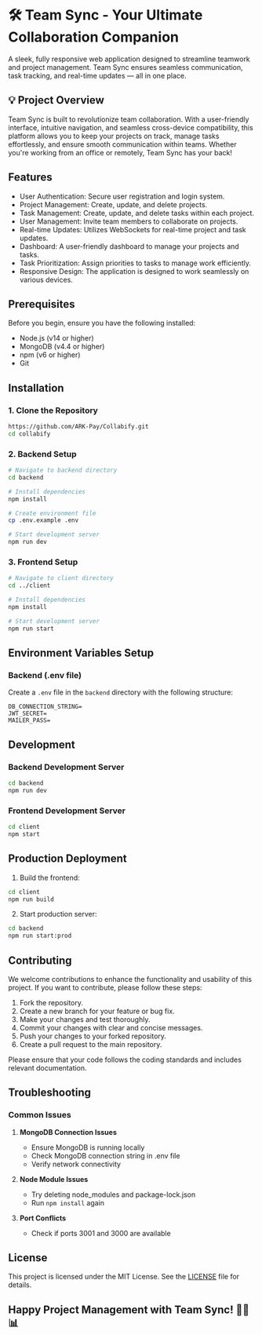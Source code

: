 # 🛠️ Team Sync - Your Ultimate Collaboration Companion

A sleek, fully responsive web application designed to streamline teamwork and project management. Team Sync ensures seamless communication, task tracking, and real-time updates — all in one place.

## 💡 Project Overview

Team Sync is built to revolutionize team collaboration. With a user-friendly interface, intuitive navigation, and seamless cross-device compatibility, this platform allows you to keep your projects on track, manage tasks effortlessly, and ensure smooth communication within teams. Whether you're working from an office or remotely, Team Sync has your back!

## Features

- User Authentication: Secure user registration and login system.
- Project Management: Create, update, and delete projects.
- Task Management: Create, update, and delete tasks within each project.
- User Management: Invite team members to collaborate on projects.
- Real-time Updates: Utilizes WebSockets for real-time project and task updates.
- Dashboard: A user-friendly dashboard to manage your projects and tasks.
- Task Prioritization: Assign priorities to tasks to manage work efficiently.
- Responsive Design: The application is designed to work seamlessly on various devices.

## Prerequisites

Before you begin, ensure you have the following installed:
- Node.js (v14 or higher)
- MongoDB (v4.4 or higher)
- npm (v6 or higher)
- Git

## Installation

### 1. Clone the Repository
```bash
https://github.com/ARK-Pay/Collabify.git
cd collabify
```

### 2. Backend Setup

```bash
# Navigate to backend directory
cd backend

# Install dependencies
npm install

# Create environment file
cp .env.example .env

# Start development server
npm run dev
```

### 3. Frontend Setup
```bash
# Navigate to client directory
cd ../client

# Install dependencies
npm install

# Start development server
npm run start
```

## Environment Variables Setup

### Backend (.env file)
Create a `.env` file in the `backend` directory with the following structure:

```env
DB_CONNECTION_STRING=
JWT_SECRET=
MAILER_PASS=
```

## Development

### Backend Development Server
```bash
cd backend
npm run dev
```

### Frontend Development Server
```bash
cd client
npm start
```

## Production Deployment

1. Build the frontend:
```bash
cd client
npm run build
```

2. Start production server:
```bash
cd backend
npm run start:prod
```

## Contributing

We welcome contributions to enhance the functionality and usability of this project. If you want to contribute, please follow these steps:

1. Fork the repository.
2. Create a new branch for your feature or bug fix.
3. Make your changes and test thoroughly.
4. Commit your changes with clear and concise messages.
5. Push your changes to your forked repository.
6. Create a pull request to the main repository.

Please ensure that your code follows the coding standards and includes relevant documentation.

## Troubleshooting

### Common Issues

1. **MongoDB Connection Issues**
   - Ensure MongoDB is running locally
   - Check MongoDB connection string in .env file
   - Verify network connectivity

2. **Node Module Issues**
   - Try deleting node_modules and package-lock.json
   - Run `npm install` again

3. **Port Conflicts**
   - Check if ports 3001 and 3000 are available

## License

This project is licensed under the MIT License. See the [LICENSE](LICENSE) file for details.

## Happy Project Management with Team Sync! 🚀🔧📊
